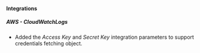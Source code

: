 
#### Integrations
##### AWS - CloudWatchLogs
- Added the *Access Key* and *Secret Key* integration parameters to support credentials fetching object.
